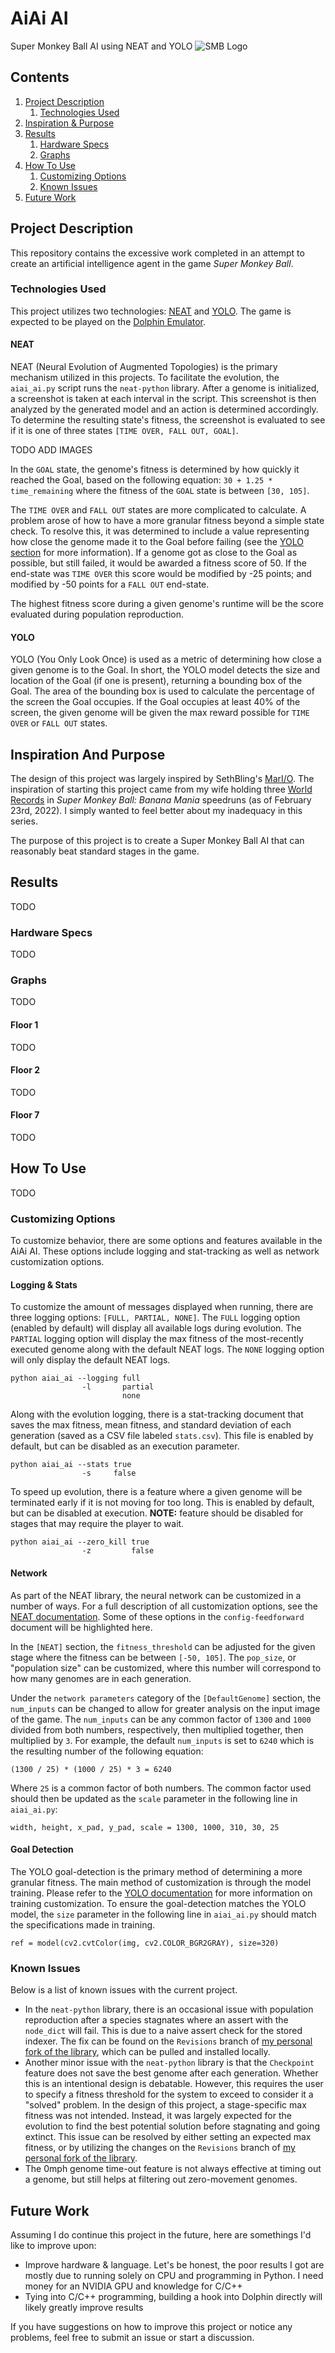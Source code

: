 # AiAi AI
Super Monkey Ball AI using NEAT and YOLO
![SMB Logo](./docs/SMB_series_logo_transparent.png)

## Contents
1. [Project Description](#Project-Description)
    1. [Technologies Used](#Technologies-Used)
1. [Inspiration & Purpose](#Inspiration-And-Purpose)
1. [Results](#Results)
    1. [Hardware Specs](#Hardware-Specs)
    1. [Graphs](#Graphs)
1. [How To Use](#How-To-Use)
    1. [Customizing Options](#Customizing-Options)
    1. [Known Issues](#Known-Issues)
1. [Future Work](#Future-Work)

## Project Description
This repository contains the excessive work completed in an attempt to create an artificial intelligence agent in the game *Super Monkey Ball*.

### Technologies Used
This project utilizes two technologies: [NEAT](https://github.com/CodeReclaimers/neat-python) and [YOLO](https://github.com/ultralytics/yolov5). The game is expected to be played on the [Dolphin Emulator](https://dolphin-emu.org).

#### NEAT
NEAT (Neural Evolution of Augmented Topologies) is the primary mechanism utilized in this projects. To facilitate the evolution, the `aiai_ai.py` script runs the `neat-python` library. After a genome is initialized, a screenshot is taken at each interval in the script. This screenshot is then analyzed by the generated model and an action is determined accordingly. To determine the resulting state's fitness, the screenshot is evaluated to see if it is one of three states `[TIME OVER, FALL OUT, GOAL]`.

TODO ADD IMAGES

In the `GOAL` state, the genome's fitness is determined by how quickly it reached the Goal, based on the following equation: `30 + 1.25 * time_remaining` where the fitness of the `GOAL` state is between `[30, 105]`.

The `TIME OVER` and `FALL OUT` states are more complicated to calculate. A problem arose of how to have a more granular fitness beyond a simple state check. To resolve this, it was determined to include a value representing how close the genome made it to the Goal before failing (see the [YOLO section](#YOLO) for more information). If a genome got as close to the Goal as possible, but still failed, it would be awarded a fitness score of 50. If the end-state was `TIME OVER` this score would be modified by -25 points; and modified by -50 points for a `FALL OUT` end-state.

The highest fitness score during a given genome's runtime will be the score evaluated during population reproduction.

#### YOLO
YOLO (You Only Look Once) is used as a metric of determining how close a given genome is to the Goal. In short, the YOLO model detects the size and location of the Goal (if one is present), returning a bounding box of the Goal. The area of the bounding box is used to calculate the percentage of the screen the Goal occupies. If the Goal occupies at least 40% of the screen, the given genome will be given the max reward possible for `TIME OVER` or `FALL OUT` states.

## Inspiration And Purpose
The design of this project was largely inspired by SethBling's [MarI/O](https://www.youtube.com/watch?v=qv6UVOQ0F44). The inspiration of starting this project came from my wife holding three [World Records](https://www.speedrun.com/smbbm) in *Super Monkey Ball: Banana Mania* speedruns (as of February 23rd, 2022). I simply wanted to feel better about my inadequacy in this series.

The purpose of this project is to create a Super Monkey Ball AI that can reasonably beat standard stages in the game.

## Results
TODO

### Hardware Specs
TODO

### Graphs
TODO

#### Floor 1
TODO

#### Floor 2
TODO

#### Floor 7
TODO

## How To Use
TODO

### Customizing Options
To customize behavior, there are some options and features available in the AiAi AI. These options include logging and stat-tracking as well as network customization options.

#### Logging & Stats
To customize the amount of messages displayed when running, there are three logging options: `[FULL, PARTIAL, NONE]`. The `FULL` logging option (enabled by default) will display all available logs during evolution. The `PARTIAL` logging option will display the max fitness of the most-recently executed genome along with the default NEAT logs. The `NONE` logging option will only display the default NEAT logs.

```
python aiai_ai --logging full
                -l       partial
                         none
```

Along with the evolution logging, there is a stat-tracking document that saves the max fitness, mean fitness, and standard deviation of each generation (saved as a CSV file labeled `stats.csv`). This file is enabled by default, but can be disabled as an execution parameter.

```
python aiai_ai --stats true
                -s     false
```

To speed up evolution, there is a feature where a given genome will be terminated early if it is not moving for too long. This is enabled by default, but can be disabled at execution. **NOTE:** feature should be disabled for stages that may require the player to wait.

```
python aiai_ai --zero_kill true
                -z         false
```

#### Network
As part of the NEAT library, the neural network can be customized in a number of ways. For a full description of all customization options, see the [NEAT documentation](https://neat-python.readthedocs.io/en/latest/index.html). Some of these options in the `config-feedforward` document will be highlighted here.

In the `[NEAT]` section, the `fitness_threshold` can be adjusted for the given stage where the fitness can be between `[-50, 105]`. The `pop_size`, or "population size" can be customized, where this number will correspond to how many genomes are in each generation.

Under the `network parameters` category of the `[DefaultGenome]` section, the `num_inputs` can be changed to allow for greater analysis on the input image of the game. The `num_inputs` can be any common factor of `1300` and `1000` divided from both numbers, respectively, then multiplied together, then multiplied by `3`. For example, the default `num_inputs` is set to `6240` which is the resulting number of the following equation:

```
(1300 / 25) * (1000 / 25) * 3 = 6240
```

Where `25` is a common factor of both numbers. The common factor used should then be updated as the `scale` parameter in the following line in `aiai_ai.py`:

```
width, height, x_pad, y_pad, scale = 1300, 1000, 310, 30, 25
```

#### Goal Detection
The YOLO goal-detection is the primary method of determining a more granular fitness. The main method of customization is through the model training. Please refer to the [YOLO documentation](https://github.com/ultralytics/yolov5) for more information on training customization. To ensure the goal-detection matches the YOLO model, the `size` parameter in the following line in `aiai_ai.py` should match the specifications made in training.

```
ref = model(cv2.cvtColor(img, cv2.COLOR_BGR2GRAY), size=320)
```

### Known Issues
Below is a list of known issues with the current project.

- In the `neat-python` library, there is an occasional issue with population reproduction after a species stagnates where an assert with the `node_dict` will fail. This is due to a naive assert check for the stored indexer. The fix can be found on the `Revisions` branch of [my personal fork of the library](https://github.com/AlexTheM8/neat-python), which can be pulled and installed locally.
- Another minor issue with the `neat-python` library is that the `Checkpoint` feature does not save the best genome after each generation. Whether this is an intentional design is debatable. However, this requires the user to specify a fitness threshold for the system to exceed to consider it a "solved" problem. In the design of this project, a stage-specific max fitness was not intended. Instead, it was largely expected for the evolution to find the best potential solution before stagnating and going extinct. This issue can be resolved by either setting an expected max fitness, or by utilizing the changes on the `Revisions` branch of [my personal fork of the library](https://github.com/AlexTheM8/neat-python).
- The 0mph genome time-out feature is not always effective at timing out a genome, but still helps at filtering out zero-movement genomes.

## Future Work
Assuming I do continue this project in the future, here are somethings I'd like to improve upon:

- Improve hardware & language. Let's be honest, the poor results I got are mostly due to running solely on CPU and programming in Python. I need money for an NVIDIA GPU and knowledge for C/C++
- Tying into C/C++ programming, building a hook into Dolphin directly will likely greatly improve results

If you have suggestions on how to improve this project or notice any problems, feel free to submit an issue or start a discussion.
